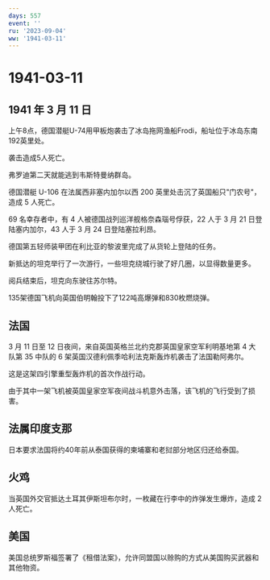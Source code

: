 ```yaml
---
days: 557
event: ''
ru: '2023-09-04'
ww: '1941-03-11'
---
```


# 1941-03-11

## 1941 年 3 月 11 日

上午8点，德国潜艇U-74用甲板炮袭击了冰岛拖网渔船Frodi，船址位于冰岛东南192英里处。

袭击造成5人死亡。

弗罗迪第二天就能逃到韦斯特曼纳群岛。

德国潜艇 U-106 在法属西非塞内加尔以西 200
英里处击沉了英国船只"门农号"，造成 5 人死亡。

69 名幸存者中，有 4 人被德国战列巡洋舰格奈森瑙号俘获，22 人于 3 月 21
日登陆塞内加尔，43 人于 3 月 24 日登陆塞拉利昂。

德国第五轻师装甲团在利比亚的黎波里完成了从货轮上登陆的任务。

新抵达的坦克举行了一次游行，一些坦克绕城行驶了好几圈，以显得数量更多。

阅兵结束后，坦克向东驶往苏尔特。

135架德国飞机向英国伯明翰投下了122吨高爆弹和830枚燃烧弹。

## 法国

3 月 11 日至 12 日夜间，来自英国英格兰北约克郡英国皇家空军利明基地第 4
大队第 35 中队的 6 架英国汉德利佩季哈利法克斯轰炸机袭击了法国勒阿弗尔。

这是这架四引擎重型轰炸机的首次作战行动。

由于其中一架飞机被英国皇家空军夜间战斗机意外击落，该飞机的飞行受到了损害。

## 法属印度支那

日本要求法国将约40年前从泰国获得的柬埔寨和老挝部分地区归还给泰国。

## 火鸡

当英国外交官抵达土耳其伊斯坦布尔时，一枚藏在行李中的炸弹发生爆炸，造成 2
人死亡。

## 美国

美国总统罗斯福签署了《租借法案》，允许同盟国以赊购的方式从美国购买武器和其他物资。